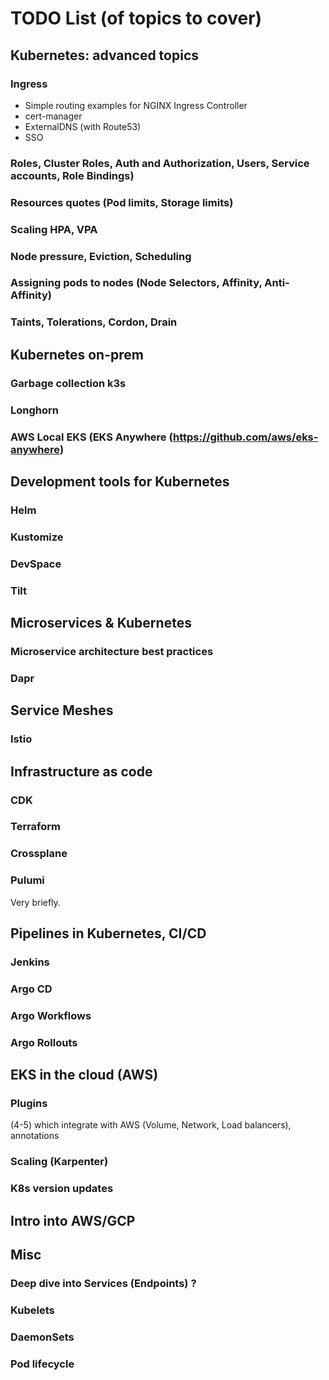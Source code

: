 # TODO List (of topics to cover)
## Kubernetes: advanced topics
### Ingress
- Simple routing examples for NGINX Ingress Controller
- cert-manager
- ExternalDNS (with Route53)
- SSO 


### Roles, Cluster Roles, Auth and Authorization, Users, Service accounts, Role Bindings)
### Resources quotes (Pod limits, Storage limits)
### Scaling HPA, VPA
### Node pressure, Eviction, Scheduling
### Assigning pods to nodes (Node Selectors, Affinity, Anti-Affinity)
### Taints, Tolerations, Cordon, Drain

## Kubernetes on-prem
### Garbage collection k3s
### Longhorn
### AWS Local EKS (EKS Anywhere (https://github.com/aws/eks-anywhere)

## Development tools for Kubernetes
### Helm
### Kustomize
### DevSpace
### Tilt

## Microservices & Kubernetes
### Microservice architecture best practices
### Dapr

## Service Meshes
### Istio

## Infrastructure as code
### CDK
### Terraform
### Crossplane
### Pulumi 
Very briefly.

## Pipelines in Kubernetes, CI/CD
### Jenkins
### Argo CD
### Argo Workflows
### Argo Rollouts

## EKS in the cloud (AWS)
### Plugins
(4-5) which integrate with AWS (Volume, Network, Load balancers), annotations
### Scaling (Karpenter)
### K8s version updates

## Intro into AWS/GCP
## Misc
### Deep dive into Services (Endpoints) ?
### Kubelets
### DaemonSets
### Pod lifecycle
